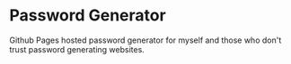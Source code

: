 # Password Generator
Github Pages hosted password generator for myself and those who don't trust password generating websites.
